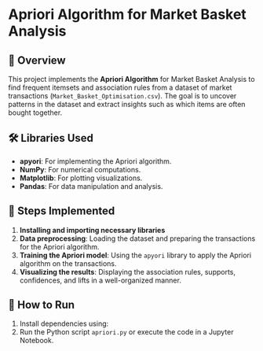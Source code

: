 # Apriori Algorithm for Market Basket Analysis

## 📌 Overview  
This project implements the **Apriori Algorithm** for Market Basket Analysis to find frequent itemsets and association rules from a dataset of market transactions (`Market_Basket_Optimisation.csv`). The goal is to uncover patterns in the dataset and extract insights such as which items are often bought together.

## 🛠 Libraries Used  
- **apyori**: For implementing the Apriori algorithm.
- **NumPy**: For numerical computations.
- **Matplotlib**: For plotting visualizations.
- **Pandas**: For data manipulation and analysis.

## 🔧 Steps Implemented  
1. **Installing and importing necessary libraries**  
2. **Data preprocessing**: Loading the dataset and preparing the transactions for the Apriori algorithm.
3. **Training the Apriori model**: Using the `apyori` library to apply the Apriori algorithm on the transactions.
4. **Visualizing the results**: Displaying the association rules, supports, confidences, and lifts in a well-organized manner.

## 🚀 How to Run
1. Install dependencies using:  
2. Run the Python script `apriori.py` or execute the code in a Jupyter Notebook.